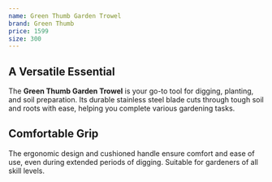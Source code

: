 ```yaml
--- 
name: Green Thumb Garden Trowel
brand: Green Thumb
price: 1599
size: 300
---
```


## A Versatile Essential 
 
The **Green Thumb Garden Trowel** is your go-to tool for digging, planting, and soil preparation. Its durable stainless steel blade cuts through tough soil and roots with ease, helping you complete various gardening tasks.

## Comfortable Grip  

The ergonomic design and cushioned handle ensure comfort and ease of use, even during extended periods of digging. Suitable for gardeners of all skill levels.
